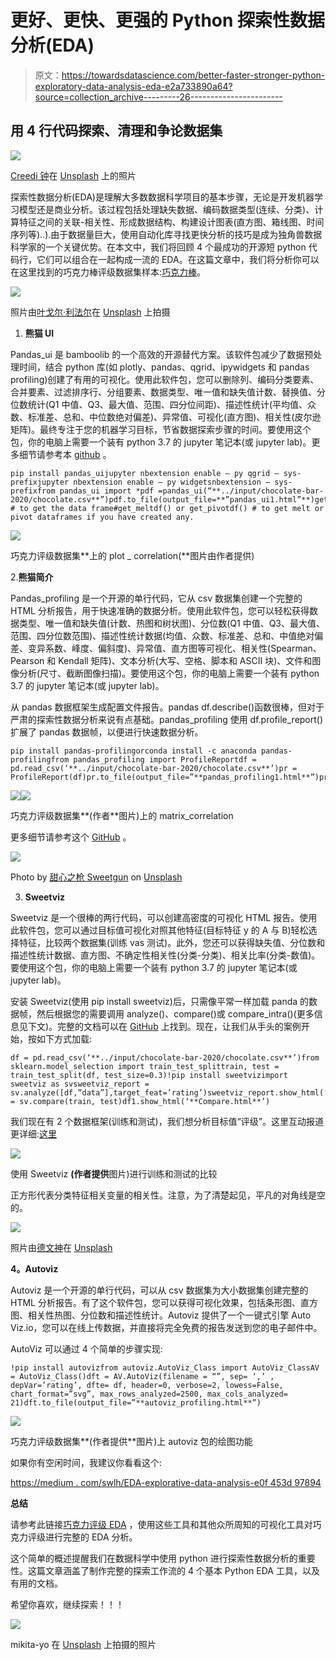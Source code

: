 # 更好、更快、更强的 Python 探索性数据分析(EDA)

> 原文：<https://towardsdatascience.com/better-faster-stronger-python-exploratory-data-analysis-eda-e2a733890a64?source=collection_archive---------26----------------------->

## 用 4 行代码探索、清理和争论数据集

![](img/10e085a36b937ec4e240c40f48c57f02.png)

[Creedi 钟](https://unsplash.com/@creedi?utm_source=unsplash&utm_medium=referral&utm_content=creditCopyText)在 [Unsplash](https://unsplash.com/s/photos/hd-neon-wallpapers-free-geometry?utm_source=unsplash&utm_medium=referral&utm_content=creditCopyText) 上的照片

探索性数据分析(EDA)是理解大多数数据科学项目的基本步骤，无论是开发机器学习模型还是商业分析。该过程包括处理缺失数据、编码数据类型(连续、分类)、计算特征之间的关联-相关性、形成数据结构、构建设计图表(直方图、箱线图、时间序列等)..).由于数据量巨大，使用自动化库寻找更快分析的技巧是成为独角兽数据科学家的一个关键优势。在本文中，我们将回顾 4 个最成功的开源短 python 代码行，它们可以组合在一起构成一流的 EDA。在这篇文章中，我们将分析你可以在这里找到的巧克力棒评级数据集样本:[巧克力棒](https://www.kaggle.com/soroushghaderi/chocolate-bar-2020)。

![](img/604012d0800a3ff8d9b19ef67fdfaba7.png)

照片由[叶戈尔·利法尔](https://unsplash.com/@egorlyfar?utm_source=unsplash&utm_medium=referral&utm_content=creditCopyText)在 [Unsplash](https://unsplash.com/s/photos/hd-neon--free-chocolate?utm_source=unsplash&utm_medium=referral&utm_content=creditCopyText) 上拍摄

1.  **熊猫 UI**

Pandas_ui 是 bamboolib 的一个高效的开源替代方案。该软件包减少了数据预处理时间，结合 python 库(如 plotly、pandas、qgrid、ipywidgets 和 pandas profiling)创建了有用的可视化。使用此软件包，您可以删除列、编码分类要素、合并要素、过滤排序行、分组要素、数据类型、唯一值和缺失值计数、替换值、分位数统计(Q1 中值、Q3、最大值、范围、四分位间距)、描述性统计(平均值、众数、标准差、总和、中位数绝对偏差)、异常值、可视化(直方图)、相关性(皮尔逊矩阵)。最终专注于您的机器学习目标，节省数据探索步骤的时间。要使用这个包，你的电脑上需要一个装有 python 3.7 的 jupyter 笔记本(或 jupyter lab)。更多细节请参考本 [github](https://github.com/arunnbaba/pandas_ui) 。

```
pip install pandas_uijupyter nbextension enable — py qgrid — sys-prefixjupyter nbextension enable — py widgetsnbextension — sys-prefixfrom pandas_ui import *pdf =pandas_ui(“**../input/chocolate-bar-2020/chocolate.csv**”)pdf.to_file(output_file=**”pandas_ui1.html”**)get_df() # to get the data frame#get_meltdf() or get_pivotdf() # to get melt or pivot dataframes if you have created any.
```

![](img/1cd7fb4aa6fae9ca479e4d602820815e.png)

巧克力评级数据集**上的 plot _ correlation(**图片由作者提供)

2.**熊猫简介**

Pandas_profiling 是一个开源的单行代码，它从 csv 数据集创建一个完整的 HTML 分析报告，用于快速准确的数据分析。使用此软件包，您可以轻松获得数据类型、唯一值和缺失值(计数、热图和树状图)、分位数(Q1 中值、Q3、最大值、范围、四分位数范围)、描述性统计数据(均值、众数、标准差、总和、中值绝对偏差、变异系数、峰度、偏斜度)、异常值、直方图等可视化、相关性(Spearman、Pearson 和 Kendall 矩阵)、文本分析(大写、空格、脚本和 ASCII 块)、文件和图像分析(尺寸、截断图像扫描)。要使用这个包，你的电脑上需要一个装有 python 3.7 的 jupyter 笔记本(或 jupyter lab)。

从 pandas 数据框架生成配置文件报告。pandas df.describe()函数很棒，但对于严肃的探索性数据分析来说有点基础。pandas_profiling 使用 df.profile_report()扩展了 pandas 数据帧，以便进行快速数据分析。

```
pip install pandas-profilingorconda install -c anaconda pandas-profilingfrom pandas_profiling import ProfileReportdf = pd.read_csv(‘**../input/chocolate-bar-2020/chocolate.csv**’)pr = ProfileReport(df)pr.to_file(output_file=”**pandas_profiling1.html**”)pr
```

![](img/b0fd8dd83b3f84135db8601e89d317e7.png)![](img/c19cfff7065cd862312f73ff8f56ed09.png)

巧克力评级数据集**(作者**图片)上的 matrix_correlation

更多细节请参考这个 [GitHub](https://pandas-profiling.github.io/pandas-profiling/docs/) 。

![](img/90c0c74d26bb23f81a26597557f6ee03.png)

Photo by [甜心之枪 Sweetgun](https://unsplash.com/@luchuxue1997?utm_source=unsplash&utm_medium=referral&utm_content=creditCopyText) on [Unsplash](https://unsplash.com/s/photos/hd-neon-wallpapers-free-geometry?utm_source=unsplash&utm_medium=referral&utm_content=creditCopyText)

3. **Sweetviz**

Sweetviz 是一个很棒的两行代码，可以创建高密度的可视化 HTML 报告。使用此软件包，您可以通过目标值可视化对照其他特征(目标特征 y 的 A 与 B)轻松选择特征，比较两个数据集(训练 vas 测试)。此外，您还可以获得缺失值、分位数和描述性统计数据、直方图、不确定性相关性(分类-分类)、相关比率(分类-数值)。要使用这个包，你的电脑上需要一个装有 python 3.7 的 jupyter 笔记本(或 jupyter lab)。

安装 Sweetviz(使用 pip install sweetviz)后，只需像平常一样加载 panda 的数据帧，然后根据您的需要调用 analyze()、compare()或 compare_intra()(更多信息见下文)。完整的文档可以在 [GitHub](https://github.com/fbdesignpro/sweetviz) 上找到。现在，让我们从手头的案例开始，按如下方式加载:

```
df = pd.read_csv(‘**../input/chocolate-bar-2020/chocolate.csv**’)from sklearn.model_selection import train_test_splittrain, test = train_test_split(df, test_size=0.3)!pip install sweetvizimport sweetviz as svsweetviz_report = sv.analyze([df,”data”],target_feat=’rating’)sweetviz_report.show_html(‘**viz.html**’)df1 = sv.compare(train, test)df1.show_html(‘**Compare.html**’)
```

我们现在有 2 个数据框架(训练和测试)，我们想分析目标值“评级”。这里互动报道更详细:[这里](https://www.kaggleusercontent.com/kf/38611434/eyJhbGciOiJkaXIiLCJlbmMiOiJBMTI4Q0JDLUhTMjU2In0..iIJmThqQVq0Zgkt6ZR5m0Q.6d6MMWT6O7Ex3UiEBB3lw-Nm-r9p5-io0sTSEMBB3gQXHJ9g0Z5hyPuhxNA9KjjdL6ruGIOal0CtU-zAxtOwkYY_RhEv5g70zf7XZwx0fX-smB1Qxr3E6aFuU8DnF67fGHWwBIwkF4kokZREoBcpaZhoLeM2bBBQxMoOFW2ya7jkvVgusEXMF0KfWhgQ_ehNK1zHWMDTiC4i4GBechBD3rAnagPO5oHYqH3FjLOjcTSroF3cGCo2N2S4DOAJPNHvZxwWabHd8yArECmpOFD-0M1MME68NTRAMtO80Mq_AEe8DKLwaxlIGno9iMlSNWgvArmLZGWEeyjRmFI08T4YqlThCF52vFLSRF0SEQ5kqDMK2eaI1iBsgUT1T_2XJhyR8hNNkvSFSL8MZiem9U50f0gsHaXvlaY0Y6MK5wEYv92wLfLwkG3pFgpBQAsaE0tcE-Zts5ri5z33HkOBgapKx18KInjG2pcIXcDKhTQ2R2QF5k6LU1vv7NS7jExQhpJqHj-7-LxwktcuALmiNFPAiYAwqtEGdCzcYTliLce97uYGtSKteUA75KjfUrdj2d9CKR8iIGm4KknisgcfwcqYe28uyBtyzahreBWxDsJwaUFVaton82O--drVp669HaCAIKufPjkCbmAgGd16CbQAxUTCRSCTljGi_K3gBp7Ck5fKCxOBouD3MPOUTqswgolDtOT7_ybDpOkzLMjxHkJDbw.56B_L2z8AqPAWJaYewnCLA/Compare.html)

![](img/acda707f6a3a3710e8f7cb256039226e.png)

使用 Sweetviz **(作者提供**图片)进行训练和测试的比较

正方形代表分类特征相关变量的相关性。注意，为了清楚起见，平凡的对角线是空的。

![](img/e9675e357652182bac6b7c89f756ee01.png)

照片由[德文神](https://unsplash.com/@lightrisephotography?utm_source=unsplash&utm_medium=referral&utm_content=creditCopyText)在 [Unsplash](https://unsplash.com/s/photos/hd-neon--free-ice-cream?utm_source=unsplash&utm_medium=referral&utm_content=creditCopyText)

**4。Autoviz**

Autoviz 是一个开源的单行代码，可以从 csv 数据集为大小数据集创建完整的 HTML 分析报告。有了这个软件包，您可以获得可视化效果，包括条形图、直方图、相关性热图、分位数和描述性统计。Autoviz 提供了一个一键式引擎 Auto Viz.io，您可以在线上传数据，并直接将完全免费的报告发送到您的电子邮件中。

AutoViz 可以通过 4 个简单的步骤实现:

```
!pip install autovizfrom autoviz.AutoViz_Class import AutoViz_ClassAV = AutoViz_Class()dft = AV.AutoViz(filename = “”, sep= ‘,’ , depVar=’rating’, dfte= df, header=0, verbose=2, lowess=False, chart_format=”svg”, max_rows_analyzed=2500, max_cols_analyzed= 21)dft.to_file(output_file=”**autoviz_profiling.html**”)
```

![](img/46e366b4bb7413884ee2224f21303e7e.png)

巧克力评级数据集**(作者提供**图片)上 autoviz 包的绘图功能

如果你有空闲时间，我建议你看看这个:

[https://medium . com/swlh/EDA-explorative-data-analysis-e0f 453d 97894](https://medium.com/swlh/eda-exploratory-data-analysis-e0f453d97894)

**总结**

请参考此链接[巧克力评级 EDA](https://www.kaggle.com/philboaz/eda-pandas-ui-sweetviz-profilereport-auto-viz-cho?scriptVersionId=38611434) ，使用这些工具和其他众所周知的可视化工具对巧克力评级进行完整的 EDA 分析。

这个简单的概述提醒我们在数据科学中使用 python 进行探索性数据分析的重要性。这篇文章涵盖了制作完整的探索工作流的 4 个基本 Python EDA 工具，以及有用的文档。

希望你喜欢，继续探索！！！

![](img/a3377662dff5bb1d74c0a013700f65f3.png)

mikita-yo 在 [Unsplash](https://unsplash.com/photos/-OCFdBaFcGk) 上拍摄的照片